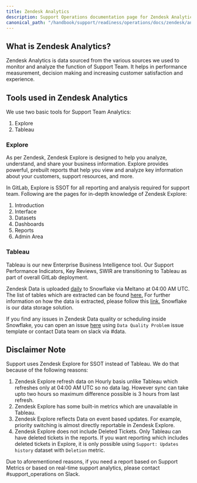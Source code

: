 ```yaml
---
title: Zendesk Analytics
description: Support Operations documentation page for Zendesk Analytics
canonical_path: "/handbook/support/readiness/operations/docs/zendesk/analytics"
---
```


## What is Zendesk Analytics?

Zendesk Analytics is data sourced from the various sources we used to monitor and
analyze the function of Support Team. It helps in performance measurement, decision
making and increasing customer satisfaction and experience.

## Tools used in Zendesk Analytics

We use two basic tools for Support Team Analytics:

1. Explore
1. Tableau

### Explore

As per Zendesk, Zendesk Explore is designed to help you analyze, understand, and share
your business information. Explore provides powerful, prebuilt reports that help you
view and analyze key information about your customers, support resources, and more.

In GitLab, Explore is SSOT for all reporting and analysis required for support team.
Following are the pages for in-depth knowledge of Zendesk Explore:

1. Introduction
1. Interface
1. Datasets
1. Dashboards
1. Reports
1. Admin Area

### Tableau

Tableau is our new Enterprise Business Intelligence tool. Our Support Performance
Indicators, Key Reviews, SWIR are transitioning to Tableau as part of overall GitLab
deployment.

Zendesk Data is uploaded [daily](https://gitlab.com/gitlab-data/gitlab-data-meltano/-/blob/main/meltano.yml#L326)
to Snowflake via Meltano at 04:00 AM UTC. The list of tables which are extracted can
be found [here.](https://gitlab.com/gitlab-data/gitlab-data-meltano/-/blob/main/meltano.yml#L65)
For further information on how the data is extracted, please follow this [link.](https://internal.gitlab.com/handbook/enterprise-data/platform/pipelines/#zendesk) Snowflake is our data storage solution.

If you find any issues in Zendesk Data quality or scheduling inside Snowflake, you
can open an issue [here](https://gitlab.com/gitlab-data/analytics/-/issues/new) using `Data Quality Problem`
issue template or contact Data team on slack via #data.

## Disclaimer Note

Support uses Zendesk Explore for SSOT instead of Tableau. We do that because of the following reasons:

1. Zendesk Explore refresh data on Hourly basis unlike Tableau which refreshes only at 04:00 AM UTC so no data lag. However sync can take upto two hours so maximum difference possible is 3 hours from last refresh.
1. Zendesk Explore has some built-in metrics which are unavailable in Tableau.
1. Zendesk Explore reflects Data on event based updates. For example, priority switching is almost directly reportable in Zendesk Explore.
1. Zendesk Explore does not include Deleted Tickets. Only Tableau can have deleted tickets in the reports. If you want reporting which includes deleted tickets in Explore, it is only possible using `Support: Updates history` dataset with `Deletion` metric.

Due to aforementioned reasons, if you need a report based on Support Metrics or based on real-time support analytics, please contact #support_operations on Slack.